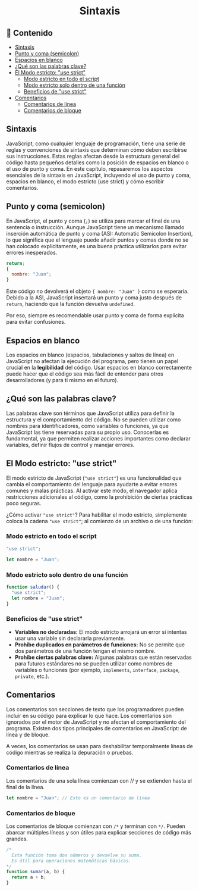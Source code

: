 <h1 align='center'>Sintaxis</h1>

<h2>📑 Contenido</h2>

- [Sintaxis](#sintaxis)
- [Punto y coma (semicolon)](#punto-y-coma-semicolon)
- [Espacios en blanco](#espacios-en-blanco)
- [¿Qué son las palabras clave?](#qué-son-las-palabras-clave)
- [El Modo estricto: "use strict"](#el-modo-estricto-use-strict)
  - [Modo estricto en todo el script](#modo-estricto-en-todo-el-script)
  - [Modo estricto solo dentro de una función](#modo-estricto-solo-dentro-de-una-función)
  - [Beneficios de "use strict"](#beneficios-de-use-strict)
- [Comentarios](#comentarios)
  - [Comentarios de línea](#comentarios-de-línea)
  - [Comentarios de bloque](#comentarios-de-bloque)

## Sintaxis

JavaScript, como cualquier lenguaje de programación, tiene una serie de reglas y convenciones de sintaxis que determinan cómo deben escribirse sus instrucciones. Estas reglas afectan desde la estructura general del código hasta pequeños detalles como la posición de espacios en blanco o el uso de punto y coma. En este capítulo, repasaremos los aspectos esenciales de la sintaxis en JavaScript, incluyendo el uso de punto y coma, espacios en blanco, el modo estricto (use strict) y cómo escribir comentarios.

## Punto y coma (semicolon)

En JavaScript, el punto y coma (`;`) se utiliza para marcar el final de una sentencia o instrucción. Aunque JavaScript tiene un mecanismo llamado inserción automática de punto y coma (ASI: Automatic Semicolon Insertion), lo que significa que el lenguaje puede añadir puntos y comas donde no se han colocado explícitamente, es una buena práctica utilizarlos para evitar errores inesperados.

```js
return;
{
  nombre: "Juan";
}
```

Este código no devolverá el objeto `{ nombre: "Juan" }` como se esperaría. Debido a la ASI, JavaScript insertará un punto y coma justo después de `return`, haciendo que la función devuelva `undefined`.

Por eso, siempre es recomendable usar punto y coma de forma explícita para evitar confusiones.

## Espacios en blanco

Los espacios en blanco (espacios, tabulaciones y saltos de línea) en JavaScript no afectan la ejecución del programa, pero tienen un papel crucial en la **legibilidad** del código. Usar espacios en blanco correctamente puede hacer que el código sea más fácil de entender para otros desarrolladores (y para ti mismo en el futuro).

## ¿Qué son las palabras clave?

Las palabras clave son términos que JavaScript utiliza para definir la estructura y el comportamiento del código. No se pueden utilizar como nombres para identificadores, como variables o funciones, ya que JavaScript las tiene reservadas para su propio uso. Conocerlas es fundamental, ya que permiten realizar acciones importantes como declarar variables, definir flujos de control y manejar errores.

## El Modo estricto: "use strict"

El modo estricto de JavaScript (`"use strict"`) es una funcionalidad que cambia el comportamiento del lenguaje para ayudarte a evitar errores comunes y malas prácticas. Al activar este modo, el navegador aplica restricciones adicionales al código, como la prohibición de ciertas prácticas poco seguras.

¿Cómo activar `"use strict"`?
Para habilitar el modo estricto, simplemente coloca la cadena `"use strict"`; al comienzo de un archivo o de una función:

### Modo estricto en todo el script

```js
"use strict";

let nombre = "Juan";
```

### Modo estricto solo dentro de una función

```js
function saludar() {
  "use strict";
  let nombre = "Juan";
}
```

### Beneficios de "use strict"

- **Variables no declaradas:** El modo estricto arrojará un error si intentas usar una variable sin declararla previamente.
- **Prohíbe duplicados en parámetros de funciones:** No se permite que dos parámetros de una función tengan el mismo nombre.
- **Prohíbe ciertas palabras clave:** Algunas palabras que están reservadas para futuros estándares no se pueden utilizar como nombres de variables o funciones (por ejemplo, `implements`, `interface`, `package`, `private`, etc.).

## Comentarios

Los comentarios son secciones de texto que los programadores pueden incluir en su código para explicar lo que hace. Los comentarios son ignorados por el motor de JavaScript y no afectan el comportamiento del programa. Existen dos tipos principales de comentarios en JavaScript: de línea y de bloque.

A veces, los comentarios se usan para deshabilitar temporalmente líneas de código mientras se realiza la depuración o pruebas.

### Comentarios de línea

Los comentarios de una sola línea comienzan con // y se extienden hasta el final de la línea.

```js
let nombre = "Juan"; // Esto es un comentario de línea
```

### Comentarios de bloque

Los comentarios de bloque comienzan con `/*` y terminan con `*/`. Pueden abarcar múltiples líneas y son útiles para explicar secciones de código más grandes.

```js
/*
  Esta función toma dos números y devuelve su suma.
  Es útil para operaciones matemáticas básicas.
*/
function sumar(a, b) {
  return a + b;
}
```
